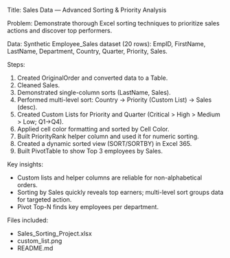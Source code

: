 Title: Sales Data — Advanced Sorting & Priority Analysis

Problem: Demonstrate thorough Excel sorting techniques to prioritize sales actions and discover top performers.

Data: Synthetic Employee_Sales dataset (20 rows): EmpID, FirstName, LastName, Department, Country, Quarter, Priority, Sales.

Steps:
1. Created OriginalOrder and converted data to a Table.
2. Cleaned Sales.
3. Demonstrated single-column sorts (LastName, Sales).
4. Performed multi-level sort: Country → Priority (Custom List) → Sales (desc).
5. Created Custom Lists for Priority and Quarter (Critical > High > Medium > Low; Q1->Q4).
6. Applied cell color formatting and sorted by Cell Color.
7. Built PriorityRank helper column and used it for numeric sorting.
8. Created a dynamic sorted view (SORT/SORTBY) in Excel 365.
9. Built PivotTable to show Top 3 employees by Sales.

Key insights:
- Custom lists and helper columns are reliable for non-alphabetical orders.
- Sorting by Sales quickly reveals top earners; multi-level sort groups data for targeted action.
- Pivot Top-N finds key employees per department.

Files included:
- Sales_Sorting_Project.xlsx
- custom_list.png
- README.md

